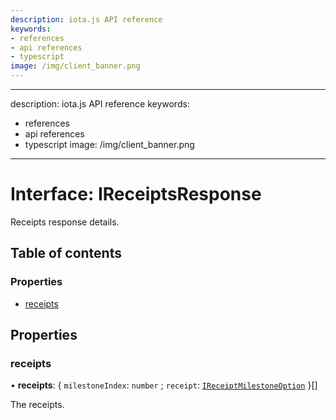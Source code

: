 ```yaml
---
description: iota.js API reference
keywords:
- references
- api references
- typescript
image: /img/client_banner.png
---
```

---
description: iota.js API reference
keywords:
- references
- api references
- typescript
image: /img/client_banner.png
---
# Interface: IReceiptsResponse

Receipts response details.

## Table of contents

### Properties

- [receipts](IReceiptsResponse.md#receipts)

## Properties

### receipts

• **receipts**: { `milestoneIndex`: `number` ; `receipt`: [`IReceiptMilestoneOption`](IReceiptMilestoneOption.md)  }[]

The receipts.
